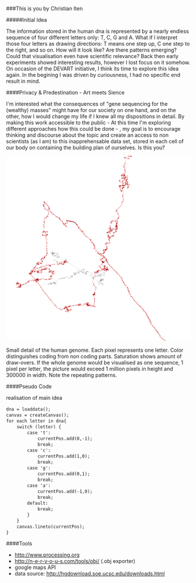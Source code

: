 ###This is you
by Christian Iten


#####Initial Idea

The information stored in the human dna is represented by a nearly endless sequence of four different letters only: T, C, G and A. What if I interpret those four letters as drawing directions: T means one step up, C one step to the right, and so on. How will it look like? Are there patterns emerging? Could that visualisation even have scientific relevance?
Back then early experiments showed interesting results, however I lost focus on it somehow. On occasion of the DEVART initiative, I think its time to explore this idea again.
In the begining I was driven by curiousness, I had no specific end result in mind. 

####Privacy & Predestination - Art meets Sience 

I'm interested what the consequences of "gene sequencing for the (wealthy) masses" might have for our society on one hand, and on the other, how I would change my life if I knew all my dispositions in detail.
By making this work accessible to the public - At this time I'm exploring different approaches how this could be done - , my goal is to encourage thinking and discourse about the topic and create an access to non scientists (as I am) to this inapprehensable data set, stored in each cell of our body on containing the building plan of ourselves. Is this you? 

![Genes Colored](project_images/projsummary_iten.png "Genes Colored")

Small detail of the human genome. Each pixel represents one letter. Color distinguishes coding from non coding parts. Saturation shows amount of draw-overs. If the whole genome would be visualised as one sequence, 1 pixel per letter, the picture would exceed 1 million pixels in height and 300000 in width. Note the repeating patterns. 

####Pseudo Code 

realisation of main idea

```
dna = loaddata();
canvas = createCanvas();
for each letter in dna{
	switch (letter) {
		case 't':
	  		currentPos.add(0,-1);
	  		break;
		case 'c':
		  	currentPos.add(1,0);
		  	break;
		case 'g':
		  	currentPos.add(0,1);
		  	break;
		case 'a':
		  	currentPos.add(-1,0);
		  	break;  
		default:
		  	break;
		}
	}
	canvas.lineto(currentPos);
}		    
```

####Tools

+ http://www.processing.org 
+ http://n-e-r-v-o-u-s.com/tools/obj/ (.obj exporter)
+ google maps API
+ data source: http://hgdownload.soe.ucsc.edu/downloads.html


